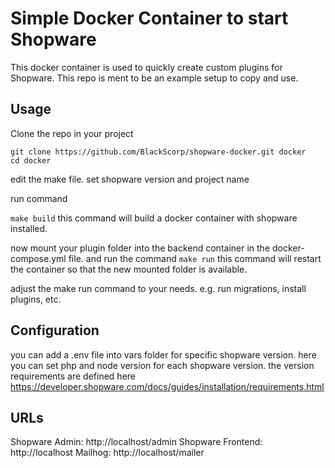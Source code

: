 # Simple Docker Container to start Shopware

This docker container is used to quickly create custom plugins for Shopware.
This repo is ment to be an example setup to copy and use.

## Usage

Clone the repo in your project
```
git clone https://github.com/BlackScorp/shopware-docker.git docker
cd docker
```
edit the make file. set shopware version and project name

run command

``
make build
``
this command will build a docker container with shopware installed.

now mount your plugin folder into the backend container in the docker-compose.yml file.
and run the command
``
make run
``
this command will restart the container so that the new mounted folder is available.

adjust the make run command to your needs. e.g. run migrations, install plugins, etc.

## Configuration

you can add a .env file into vars folder for specific shopware version. here you can set php and node version for each shopware version.
the version requirements are defined here
https://developer.shopware.com/docs/guides/installation/requirements.html

## URLs
Shopware Admin: http://localhost/admin
Shopware Frontend: http://localhost
Mailhog: http://localhost/mailer
